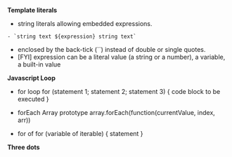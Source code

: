**Template literals**
- string literals allowing embedded expressions.
```
- `string text ${expression} string text`
```
- enclosed by the back-tick (``) instead of double or single quotes.
- [FYI] expression can be a literal value (a string or a number), a variable, a built-in value

**Javascript Loop**
- for loop
for (statement 1; statement 2; statement 3) {
    code block to be executed
}

- forEach Array prototype
array.forEach(function(currentValue, index, arr))

- for of 
for (variable of iterable) {
  statement
}

**Three dots**
